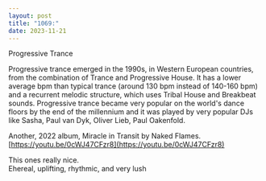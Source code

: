 ```yaml
---
layout: post
title: "1069:"
date: 2023-11-21
---
```


Progressive Trance

Progressive trance emerged in the 1990s, in Western European countries, from the combination of Trance and Progressive House. It has a lower average bpm than typical trance (around 130 bpm instead of 140-160 bpm) and a recurrent melodic structure, which uses Tribal House and Breakbeat sounds. Progressive trance became very popular on the world's dance floors by the end of the millennium and it was played by very popular DJs like Sasha, Paul van Dyk, Oliver Lieb, Paul Oakenfold.

Another, 2022 album, Miracle in Transit by Naked Flames.  
[https://youtu.be/0cWJ47CFzr8](https://youtu.be/0cWJ47CFzr8)

This ones really nice.  
Ehereal, uplifting, rhythmic, and very lush
